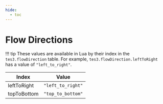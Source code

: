 ```yaml
---
hide:
  - toc
---
```


# Flow Directions

!!! tip
	These values are available in Lua by their index in the `tes3.flowDirection` table. For example, `tes3.flowDirection.leftToRight` has a value of `"left_to_right"`.

Index       | Value
----------- | -----------------
leftToRight | `"left_to_right"`
topToBottom | `"top_to_bottom"`
